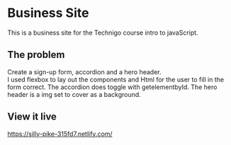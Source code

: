 # Business Site

This is a business site for the Technigo course intro to javaScript.

## The problem

Create a sign-up form, accordion and a hero header.  
I used flexbox to lay out the components and Html for the user to fill in the form correct. 
The accordion does toggle with getelementbyId.
The hero header is a img set to cover as a background.

## View it live
https://silly-pike-315fd7.netlify.com/
